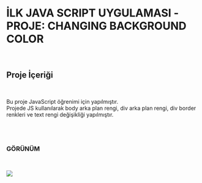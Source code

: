 <h1> İLK JAVA SCRIPT UYGULAMASI - </br> PROJE:  CHANGING BACKGROUND COLOR </h1> </br>

<h2> Proje İçeriği </h2> </br>
<p> Bu proje JavaScript öğrenimi için yapılmıştır. </br>
Projede JS kullanılarak body arka plan rengi, div arka plan rengi, div border renkleri ve text rengi değişikliği yapılmıştır.  </p> </br> </br>

<h3>  GÖRÜNÜM </h3> </br>

![](jsuygulama-screen.gif)
